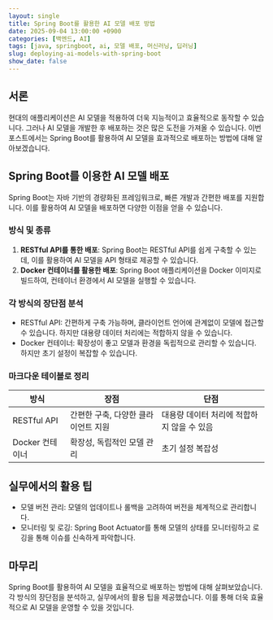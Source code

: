 ```yaml
---
layout: single
title: Spring Boot를 활용한 AI 모델 배포 방법
date: 2025-09-04 13:00:00 +0900
categories: [백엔드, AI]
tags: [java, springboot, ai, 모델 배포, 머신러닝, 딥러닝]
slug: deploying-ai-models-with-spring-boot
show_date: false
---
```


## 서론
현대의 애플리케이션은 AI 모델을 적용하여 더욱 지능적이고 효율적으로 동작할 수 있습니다. 그러나 AI 모델을 개발한 후 배포하는 것은 많은 도전을 가져올 수 있습니다. 이번 포스트에서는 Spring Boot를 활용하여 AI 모델을 효과적으로 배포하는 방법에 대해 알아보겠습니다.

## Spring Boot를 이용한 AI 모델 배포
Spring Boot는 자바 기반의 경량화된 프레임워크로, 빠른 개발과 간편한 배포를 지원합니다. 이를 활용하여 AI 모델을 배포하면 다양한 이점을 얻을 수 있습니다. 

### 방식 및 종류
1. **RESTful API를 통한 배포**: Spring Boot는 RESTful API를 쉽게 구축할 수 있는데, 이를 활용하여 AI 모델을 API 형태로 제공할 수 있습니다.
2. **Docker 컨테이너를 활용한 배포**: Spring Boot 애플리케이션을 Docker 이미지로 빌드하여, 컨테이너 환경에서 AI 모델을 실행할 수 있습니다.

### 각 방식의 장단점 분석
- RESTful API: 간편하게 구축 가능하며, 클라이언트 언어에 관계없이 모델에 접근할 수 있습니다. 하지만 대용량 데이터 처리에는 적합하지 않을 수 있습니다.
- Docker 컨테이너: 확장성이 좋고 모델과 환경을 독립적으로 관리할 수 있습니다. 하지만 초기 설정이 복잡할 수 있습니다.

### 마크다운 테이블로 정리
| 방식              | 장점                               | 단점                                   |
|-------------------|------------------------------------|---------------------------------------|
| RESTful API       | 간편한 구축, 다양한 클라이언트 지원 | 대용량 데이터 처리에 적합하지 않을 수 있음 |
| Docker 컨테이너 | 확장성, 독립적인 모델 관리          | 초기 설정 복잡성                      |

## 실무에서의 활용 팁
- 모델 버전 관리: 모델의 업데이트나 롤백을 고려하여 버전을 체계적으로 관리합니다.
- 모니터링 및 로깅: Spring Boot Actuator를 통해 모델의 상태를 모니터링하고 로깅을 통해 이슈를 신속하게 파악합니다.

## 마무리
Spring Boot를 활용하여 AI 모델을 효율적으로 배포하는 방법에 대해 살펴보았습니다. 각 방식의 장단점을 분석하고, 실무에서의 활용 팁을 제공했습니다. 이를 통해 더욱 효율적으로 AI 모델을 운영할 수 있을 것입니다.